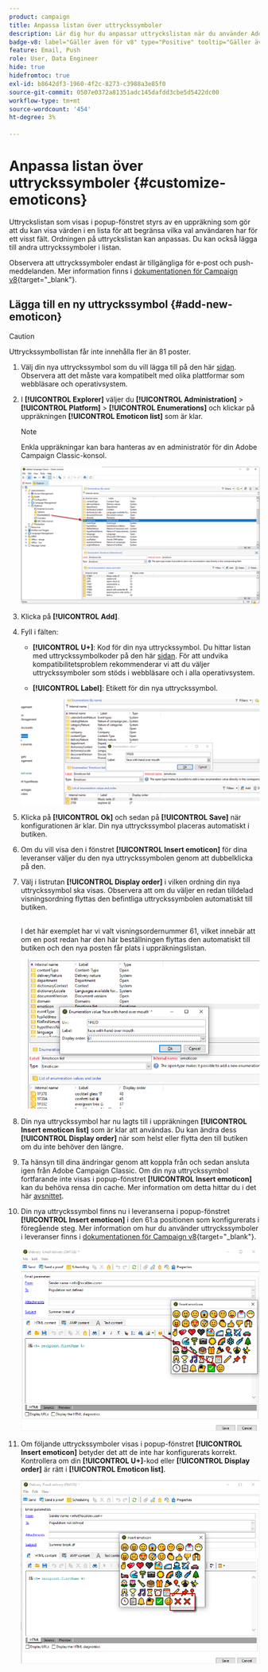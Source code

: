 ```yaml
---
product: campaign
title: Anpassa listan över uttryckssymboler
description: Lär dig hur du anpassar uttryckslistan när du använder Adobe Campaign
badge-v8: label="Gäller även för v8" type="Positive" tooltip="Gäller även Campaign v8"
feature: Email, Push
role: User, Data Engineer
hide: true
hidefromtoc: true
exl-id: b8642df3-1960-4f2c-8273-c3988a3e85f0
source-git-commit: 0507e0372a81351adc145dafdd3cbe5d5422dc00
workflow-type: tm+mt
source-wordcount: '454'
ht-degree: 3%

---
```


# Anpassa listan över uttryckssymboler {#customize-emoticons}

Uttryckslistan som visas i popup-fönstret styrs av en uppräkning som gör att du kan visa värden i en lista för att begränsa vilka val användaren har för ett visst fält.
Ordningen på uttryckslistan kan anpassas. Du kan också lägga till andra uttryckssymboler i listan.

Observera att uttryckssymboler endast är tillgängliga för e-post och push-meddelanden. Mer information finns i [dokumentationen för Campaign v8](https://experienceleague.adobe.com/docs/campaign/campaign-v8/send/emails/defining-the-email-content.html#inserting-emoticons){target="_blank"}.


## Lägga till en ny uttryckssymbol {#add-new-emoticon}

>[!CAUTION]
>
>Uttryckssymbollistan får inte innehålla fler än 81 poster.

1. Välj din nya uttryckssymbol som du vill lägga till på den här [sidan](https://unicode.org/emoji/charts/full-emoji-list.html). Observera att det måste vara kompatibelt med olika plattformar som webbläsare och operativsystem.

1. I **[!UICONTROL Explorer]** väljer du **[!UICONTROL Administration]** > **[!UICONTROL Platform]** > **[!UICONTROL Enumerations]** och klickar på uppräkningen **[!UICONTROL Emoticon list]** som är klar.

   >[!NOTE]
   >
   >Enkla uppräkningar kan bara hanteras av en administratör för din Adobe Campaign Classic-konsol.

   ![](assets/emoticon_1.png)

1. Klicka på **[!UICONTROL Add]**.

1. Fyll i fälten:

   * **[!UICONTROL U+]**: Kod för din nya uttryckssymbol. Du hittar listan med uttryckssymbolkoder på den här [sidan](https://unicode.org/emoji/charts/full-emoji-list.html).
För att undvika kompatibilitetsproblem rekommenderar vi att du väljer uttryckssymboler som stöds i webbläsare och i alla operativsystem.

   * **[!UICONTROL Label]**: Etikett för din nya uttryckssymbol.

   ![](assets/emoticon_5.png)

1. Klicka på **[!UICONTROL Ok]** och sedan på **[!UICONTROL Save]** när konfigurationen är klar.
Din nya uttryckssymbol placeras automatiskt i butiken.

1. Om du vill visa den i fönstret **[!UICONTROL Insert emoticon]** för dina leveranser väljer du den nya uttryckssymbolen genom att dubbelklicka på den.

1. Välj i listrutan **[!UICONTROL Display order]** i vilken ordning din nya uttryckssymbol ska visas. Observera att om du väljer en redan tilldelad visningsordning flyttas den befintliga uttryckssymbolen automatiskt till butiken.

   <br>I det här exemplet har vi valt visningsordernummer 61, vilket innebär att om en post redan har den här beställningen flyttas den automatiskt till butiken och den nya posten får plats i uppräkningslistan.

   ![](assets/emoticon_2.png)

1. Din nya uttryckssymbol har nu lagts till i uppräkningen **[!UICONTROL Insert emoticon list]** som är klar att användas. Du kan ändra dess **[!UICONTROL Display order]** när som helst eller flytta den till butiken om du inte behöver den längre.

1. Ta hänsyn till dina ändringar genom att koppla från och sedan ansluta igen från Adobe Campaign Classic. Om din nya uttryckssymbol fortfarande inte visas i popup-fönstret **[!UICONTROL Insert emoticon]** kan du behöva rensa din cache. Mer information om detta hittar du i det här [avsnittet](../../platform/using/faq-campaign-config.md#perform-soft-cache-clear).

1. Din nya uttryckssymbol finns nu i leveranserna i popup-fönstret **[!UICONTROL Insert emoticon]** i den 61:a positionen som konfigurerats i föregående steg. Mer information om hur du använder uttryckssymboler i leveranser finns i [dokumentationen för Campaign v8](https://experienceleague.adobe.com/docs/campaign/campaign-v8/send/emails/defining-the-email-content.html#inserting-emoticons){target="_blank"}.

   ![](assets/emoticon_4.png)

1. Om följande uttryckssymboler visas i popup-fönstret **[!UICONTROL Insert emoticon]** betyder det att de inte har konfigurerats korrekt. Kontrollera om din **[!UICONTROL U+]**-kod eller **[!UICONTROL Display order]** är rätt i **[!UICONTROL Emoticon list]**.

   ![](assets/emoticon_6.png)
